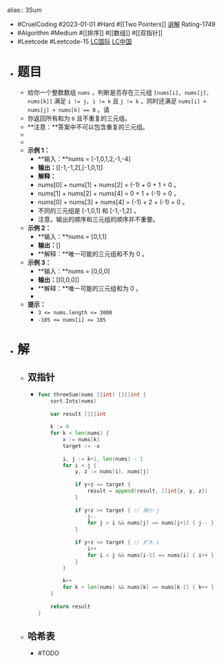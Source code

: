alias:: 3Sum

- #CruelCoding #2023-01-01 #Hard #[[Two Pointers]] [讲解](https://youtu.be/stXRx71prEE) Rating-1749
- #Algorithm #Medium #[[排序]] #[[数组]] #[[双指针]]
- #Leetcode #Leetcode-15 [LC国际](https://leetcode.com/problems/3sum/) [LC中国](https://leetcode.cn/problems/3sum/)
- # 题目
	- 给你一个整数数组 `nums` ，判断是否存在三元组 `[nums[i], nums[j], nums[k]]` 满足 `i != j`、`i != k` 且 `j != k` ，同时还满足 `nums[i] + nums[j] + nums[k] == 0` 。请
	- 你返回所有和为 `0` 且不重复的三元组。
	- **注意：**答案中不可以包含重复的三元组。
	-
	-
	- **示例 1：**
		- **输入：**nums = [-1,0,1,2,-1,-4]
		- **输出：**[[-1,-1,2],[-1,0,1]]
		- **解释：**
		- nums[0] + nums[1] + nums[2] = (-1) + 0 + 1 = 0 。
		- nums[1] + nums[2] + nums[4] = 0 + 1 + (-1) = 0 。
		- nums[0] + nums[3] + nums[4] = (-1) + 2 + (-1) = 0 。
		- 不同的三元组是 [-1,0,1] 和 [-1,-1,2] 。
		- 注意，输出的顺序和三元组的顺序并不重要。
	- **示例 2：**
		- **输入：**nums = [0,1,1]
		- **输出：**[]
		- **解释：**唯一可能的三元组和不为 0 。
	- **示例 3：**
		- **输入：**nums = [0,0,0]
		- **输出：**[[0,0,0]]
		- **解释：**唯一可能的三元组和为 0 。
		-
	- **提示：**
		- `3 <= nums.length <= 3000`
		- `-105 <= nums[i] <= 105`
- # 解
	- ## 双指针
		- ```go
		  func threeSum(nums []int) [][]int {
		      sort.Ints(nums)
		      
		      var result [][]int
		      
		      k := 0
		      for k < len(nums) {
		          x := nums[k]
		          target := -x
		          
		          i, j := k+1, len(nums) - 1
		          for i < j {
		              y, z := nums[i], nums[j]
		              
		              if y+z == target {
		                  result = append(result, []int{x, y, z})
		              }
		              
		              if y+z >= target { // 缩小 j
		                  j--
		                  for j > i && nums[j] == nums[j+1] { j-- }
		              } 
		              
		              if y+z <= target { // 扩大 i
		                  i++
		                  for i < j && nums[i-1] == nums[i] { i++ }
		              }
		          }
		          
		          k++
		          for k < len(nums) && nums[k] == nums[k-1] { k++ }
		      }
		      
		      return result
		  }
		  ```
	- ## 哈希表
		- #TODO